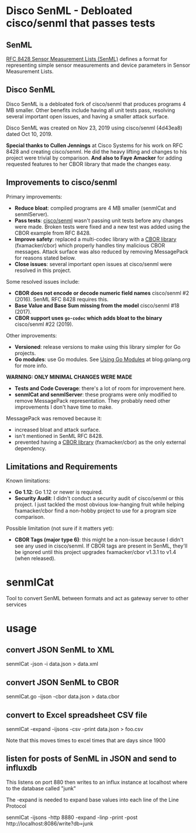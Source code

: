 # Disco SenML - Debloated cisco/senml that passes tests

## SenML
[RFC 8428 Sensor Measurement Lists (SenML)](https://tools.ietf.org/html/rfc8428) defines a format for representing simple sensor measurements and device parameters in Sensor Measurement Lists.  

## Disco SenML
Disco SenML is a debloated fork of cisco/senml that produces programs 4 MB smaller. Other benefits include having all unit tests pass, resolving several important open issues, and having a smaller attack surface.  

Disco SenML was created on Nov 23, 2019 using cisco/senml (4d43ea8) dated Oct 10, 2019.

__Special thanks to Cullen Jennings__ at Cisco Systems for his work on RFC 8428 and creating cisco/senml. He did the heavy lifting and changes to his project were trivial by comparison. __And also to Faye Amacker__ for adding requested features to her CBOR library that made the changes easy.

## Improvements to cisco/senml
Primary improvements:
* __Reduce bloat__: compiled programs are 4 MB smaller (senmlCat and senmlServer).
* __Pass tests__:  [cisco/senml](https://github.com/cisco/senml) wasn't passing unit tests before any changes were made. Broken tests were fixed and a new test was added using the CBOR example from RFC 8428.
* __Improve safety__:  replaced a multi-codec library with a [CBOR library](https://github.com/fxamacker/cbor) (fxamacker/cbor) which properly handles tiny malicious CBOR messages.  Attack surface was also reduced by removing MessagePack for reasons stated below.
* __Close issues__: several important open issues at cisco/senml were resolved in this project.

Some resolved issues include:
* __CBOR does not encode or decode numeric field names__ cisco/senml #2 (2016).  SenML RFC 8428 requires this.
* __Base Value and Base Sum missing from the model__ cisco/senml #18 (2017).
* __CBOR support uses `go-codec` which adds bloat to the binary__ cisco/senml #22 (2019).

Other improvements:
* __Versioned__:  release versions to make using this library simpler for Go projects.
* __Go modules__: use Go modules. See [Using Go Modules](https://blog.golang.org/using-go-modules) at blog.golang.org for more info.

__WARNING: ONLY MINIMAL CHANGES WERE MADE__
* __Tests and Code Coverage__:  there's a lot of room for improvement here.
* __senmlCat and senmlServer__: these programs were only modified to remove MessagePack representation. They probably need other improvements I don't have time to make.

MessagePack was removed because it:
* increased bloat and attack surface.
* isn't mentioned in SenML RFC 8428.
* prevented having a [CBOR library](https://github.com/fxamacker/cbor) (fxamacker/cbor) as the only external dependency.

## Limitations and Requirements
Known limitations:
* __Go 1.12__: Go 1.12 or newer is required.
* __Security Audit__: I didn't conduct a security audit of cisco/senml or this project.  I just tackled the most obvious low-hanging fruit while helping fxamacker/cbor find a non-hobby project to use for a program size comparison.

Possible limitation (not sure if it matters yet):
* __CBOR Tags (major type 6)__:  this might be a non-issue because I didn't see any used in cisco/senml.  If CBOR tags are present in SenML, they'll be ignored until this project upgrades fxamacker/cbor v1.3.1 to v1.4 (when released).

# senmlCat
Tool to convert SenML between formats and act as gateway server to other services

# usage

## convert JSON SenML to XML 
senmlCat -json -i data.json > data.xml

## convert JSON SenML to CBOR
senmlCat.go -ijson -cbor data.json > data.cbor 

## convert to Excel spreadsheet CSV file
senmlCat -expand -ijsons -csv -print data.json > foo.csv

Note that this moves times to excel times that are days since 1900

## listen for posts of SenML in JSON and send to influxdb

This listens on port 880 then writes to an influx instance at localhost where to
the database called "junk"

The -expand is needed to expand base values into each line of the Line Protocol

senmlCat -ijsons -http 8880 -expand -linp -print -post http://localhost:8086/write?db=junk


